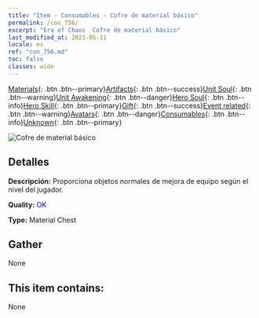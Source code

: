 ```yaml
---
title: "Item - Consumables - Cofre de material básico"
permalink: /con_756/
excerpt: "Era of Chaos  Cofre de material básico"
last_modified_at: 2021-05-11
locale: es
ref: "con_756.md"
toc: false
classes: wide
---
```

 [Materials](/ItemsES/){: .btn .btn--primary}[Artifacts](/ItemsES/Artifacts/){: .btn .btn--success}[Unit Soul](/ItemsES/UnitSoul/){: .btn .btn--warning}[Unit Awakening](/ItemsES/UnitAwakening/){: .btn .btn--danger}[Hero Soul](/ItemsES/HeroSoul/){: .btn .btn--info}[Hero Skill](/ItemsES/HeroSkill/){: .btn .btn--primary}[Gift](/ItemsES/Gift/){: .btn .btn--success}[Event related](/ItemsES/Events/){: .btn .btn--warning}[Avatars](/ItemsES/Avatars/){: .btn .btn--danger}[Consumables](/ItemsES/Consumables/){: .btn .btn--info}[Unknown](/ItemsES/Unknown/){: .btn .btn--primary}

 ![Cofre de material básico](/images/t/i_304002.png)

## Detalles
 **Descripción:** Proporciona objetos normales de mejora de equipo según el nivel del jugador.

 **Quality:** <span style="color: #0000CD">OK</span>

 **Type:** Material Chest

## Gather

  None

## This item contains:

  None

